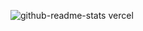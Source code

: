 ![github-readme-stats vercel](https://github-readme-stats.vercel.app/api?username=791747hnlhymt&theme=vue-dark&show_icons=true&hide_border=true&count_private=true)
